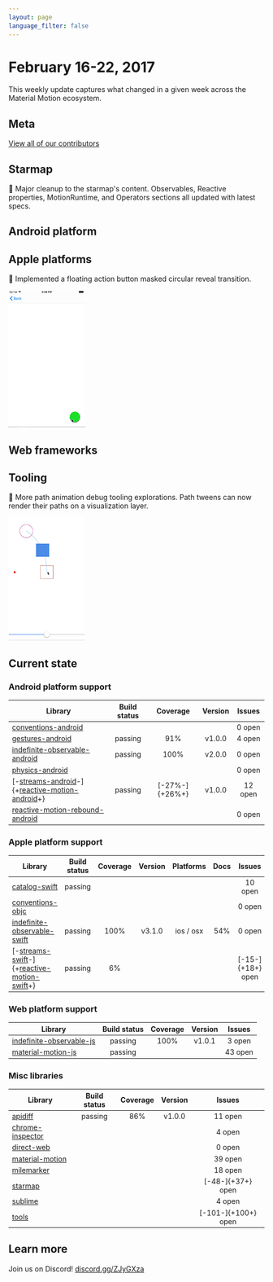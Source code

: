 ```yaml
---
layout: page
language_filter: false
---
```


# February 16-22, 2017

This weekly update captures what changed in a given week across the Material Motion ecosystem.

## Meta

[View all of our contributors](https://github.com/material-motion/material-motion/blob/gh-pages/CONTRIBUTORS.md)

## Starmap

🎉 Major cleanup to the starmap's content. Observables, Reactive properties, MotionRuntime, and Operators sections all updated with latest specs.

## Android platform

## Apple platforms

🎉 Implemented a floating action button masked circular reveal transition.

![](2017-02-22-fabtransition.gif)

## Web frameworks

## Tooling

📝 More path animation debug tooling explorations. Path tweens can now render their paths on a visualization layer.

![](2017-02-22-pathdebugging.gif)

## Current state

### Android platform support

| Library | Build status | Coverage | Version | Issues |
|---------|:------------:|:--------:|:-------:|:------:|
| [conventions-android](https://github.com/material-motion/conventions-android/) |  |  |  | 0 open |
| [gestures-android](https://github.com/material-motion/gestures-android/) | passing | 91% | v1.0.0 | 4 open |
| [indefinite-observable-android](https://github.com/material-motion/indefinite-observable-android/) | passing | 100% | v2.0.0 | 0 open |
| [physics-android](https://github.com/material-motion/physics-android/) |  |  |  | 0 open |
| [-[streams-android](https://github.com/material-motion/streams-android/)-]{+[reactive-motion-android](https://github.com/material-motion/reactive-motion-android/)+} | passing | [-27%-]{+26%+} | v1.0.0 | 12 open |
| [reactive-motion-rebound-android](https://github.com/material-motion/reactive-motion-rebound-android/) |  |  |  | 0 open |

### Apple platform support

| Library | Build status | Coverage | Version | Platforms | Docs | Issues |
|---------|:------------:|:--------:|:-------:|:---------:|:----:|:------:|
| [catalog-swift](https://github.com/material-motion/catalog-swift) | passing |  |  |  |  | 10 open |
| [conventions-objc](https://github.com/material-motion/conventions-objc) |  |  |  |  |  | 0 open |
| [indefinite-observable-swift](https://github.com/material-motion/indefinite-observable-swift) | passing | 100% | v3.1.0 | ios / osx | 54% | 0 open |
| [-[streams-swift](https://github.com/material-motion/streams-swift)-]{+[reactive-motion-swift](https://github.com/material-motion/reactive-motion-swift)+} | passing | 6% |  |  |  | [-15-]{+18+} open |

### Web platform support

| Library | Build status | Coverage | Version | Issues |
|---------|:------------:|:--------:|:-------:|:------:|
| [indefinite-observable-js](https://github.com/material-motion/indefinite-observable-js) | passing | 100% | v1.0.1 | 3 open |
| [material-motion-js](https://github.com/material-motion/material-motion-js) | passing |  |  | 43 open |

### Misc libraries

| Library | Build status | Coverage | Version | Issues |
|---------|:------------:|:--------:|:-------:|:------:|
| [apidiff](https://github.com/material-motion/apidiff/) | passing | 86% | v1.0.0 | 11 open |
| [chrome-inspector](https://github.com/material-motion/chrome-inspector/) |  |  |  | 4 open |
| [direct-web](https://github.com/material-motion/direct-web/) |  |  |  | 0 open |
| [material-motion](https://github.com/material-motion/material-motion/) |  |  |  | 39 open |
| [milemarker](https://github.com/material-motion/milemarker/) |  |  |  | 18 open |
| [starmap](https://github.com/material-motion/starmap/) |  |  |  | [-48-]{+37+} open |
| [sublime](https://github.com/material-motion/sublime/) |  |  |  | 4 open |
| [tools](https://github.com/material-motion/tools/) |  |  |  | [-101-]{+100+} open |

## Learn more

Join us on Discord! [discord.gg/ZJyGXza](https://discord.gg/ZJyGXza)

